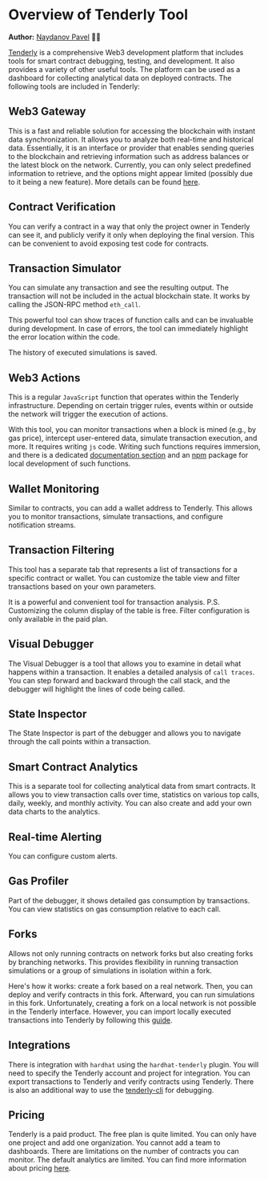 # Overview of Tenderly Tool

**Author:** [Naydanov Pavel](https://github.com/PavelNaydanov) 🕵️‍♂️

[Tenderly](https://docs.tenderly.co/) is a comprehensive Web3 development platform that includes tools for smart contract debugging, testing, and development. It also provides a variety of other useful tools. The platform can be used as a dashboard for collecting analytical data on deployed contracts. The following tools are included in Tenderly:

## Web3 Gateway

This is a fast and reliable solution for accessing the blockchain with instant data synchronization. It allows you to analyze both real-time and historical data. Essentially, it is an interface or provider that enables sending queries to the blockchain and retrieving information such as address balances or the latest block on the network. Currently, you can only select predefined information to retrieve, and the options might appear limited (possibly due to it being a new feature). More details can be found [here](https://docs.tenderly.co/web3-gateway/quickstart-query-blockchain).

## Contract Verification

You can verify a contract in a way that only the project owner in Tenderly can see it, and publicly verify it only when deploying the final version. This can be convenient to avoid exposing test code for contracts.

## Transaction Simulator

You can simulate any transaction and see the resulting output. The transaction will not be included in the actual blockchain state. It works by calling the JSON-RPC method `eth_call`.

This powerful tool can show traces of function calls and can be invaluable during development. In case of errors, the tool can immediately highlight the error location within the code.

The history of executed simulations is saved.

## Web3 Actions

This is a regular `JavaScript` function that operates within the Tenderly infrastructure. Depending on certain trigger rules, events within or outside the network will trigger the execution of actions.

With this tool, you can monitor transactions when a block is mined (e.g., by gas price), intercept user-entered data, simulate transaction execution, and more. It requires writing `js` code. Writing such functions requires immersion, and there is a dedicated [documentation section](https://docs.tenderly.co/web3-actions/intro-to-web3-actions) and an [npm](https://docs.tenderly.co/web3-actions/references/local-development-and-testing) package for local development of such functions.

## Wallet Monitoring

Similar to contracts, you can add a wallet address to Tenderly. This allows you to monitor transactions, simulate transactions, and configure notification streams.

## Transaction Filtering

This tool has a separate tab that represents a list of transactions for a specific contract or wallet. You can customize the table view and filter transactions based on your own parameters.

It is a powerful and convenient tool for transaction analysis. P.S. Customizing the column display of the table is free. Filter configuration is only available in the paid plan.

## Visual Debugger

The Visual Debugger is a tool that allows you to examine in detail what happens within a transaction. It enables a detailed analysis of `call traces`. You can step forward and backward through the call stack, and the debugger will highlight the lines of code being called.

## State Inspector

The State Inspector is part of the debugger and allows you to navigate through the call points within a transaction.

## Smart Contract Analytics

This is a separate tool for collecting analytical data from smart contracts. It allows you to view transaction calls over time, statistics on various top calls, daily, weekly, and monthly activity. You can also create and add your own data charts to the analytics.

## Real-time Alerting

You can configure custom alerts.

## Gas Profiler

Part of the debugger, it shows detailed gas consumption by transactions. You can view statistics on gas consumption relative to each call.

## Forks

Allows not only running contracts on network forks but also creating forks by branching networks. This provides flexibility in running transaction simulations or a group of simulations in isolation within a fork.

Here's how it works: create a fork based on a real network. Then, you can deploy and verify contracts in this fork. Afterward, you can run simulations in this fork. Unfortunately, creating a fork on a local network is not possible in the Tenderly interface. However, you can import locally executed transactions into Tenderly by following this [guide](https://docs.tenderly.co/debugger/exporting-a-local-transaction).

## Integrations

There is integration with `hardhat` using the `hardhat-tenderly` plugin. You will need to specify the Tenderly account and project for integration. You can export transactions to Tenderly and verify contracts using Tenderly. There is also an additional way to use the [tenderly-cli](https://github.com/Tenderly/tenderly-cli) for debugging.

## Pricing

Tenderly is a paid product. The free plan is quite limited. You can only have one project and add one organization. You cannot add a team to dashboards. There are limitations on the number of contracts you can monitor. The default analytics are limited. You can find more information about pricing [here](https://dashboard.tenderly.co/account/billing/select-plan).
